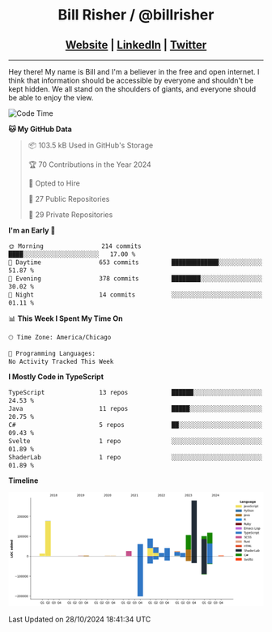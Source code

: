 
<h1 align="center">
    Bill Risher / @billrisher <br />
</h1>
<h2 align="center">
    <a href="https://billrisher.com">Website</a> | <a href="https://linkedin.com/in/william-risher">LinkedIn</a> | <a href="https://twitter.com/billrisher_">Twitter</a> 
 </h2>

---

Hey there! My name is Bill and I'm a believer in the free and open internet. 
I think that information should be accessible by everyone and shouldn't be kept hidden. 
We all stand on the shoulders of giants, and everyone should be able to enjoy the view.

<!--START_SECTION:waka-->
![Code Time](http://img.shields.io/badge/Code%20Time-232%20hrs%2046%20mins-blue)

**🐱 My GitHub Data** 

> 📦 103.5 kB Used in GitHub's Storage 
 > 
> 🏆 70 Contributions in the Year 2024
 > 
> 💼 Opted to Hire
 > 
> 📜 27 Public Repositories 
 > 
> 🔑 29 Private Repositories 
 > 
**I'm an Early 🐤** 

```text
🌞 Morning                214 commits         ████░░░░░░░░░░░░░░░░░░░░░   17.00 % 
🌆 Daytime                653 commits         █████████████░░░░░░░░░░░░   51.87 % 
🌃 Evening                378 commits         ████████░░░░░░░░░░░░░░░░░   30.02 % 
🌙 Night                  14 commits          ░░░░░░░░░░░░░░░░░░░░░░░░░   01.11 % 
```


📊 **This Week I Spent My Time On** 

```text
🕑︎ Time Zone: America/Chicago

💬 Programming Languages: 
No Activity Tracked This Week
```

**I Mostly Code in TypeScript** 

```text
TypeScript               13 repos            ██████░░░░░░░░░░░░░░░░░░░   24.53 % 
Java                     11 repos            █████░░░░░░░░░░░░░░░░░░░░   20.75 % 
C#                       5 repos             ██░░░░░░░░░░░░░░░░░░░░░░░   09.43 % 
Svelte                   1 repo              ░░░░░░░░░░░░░░░░░░░░░░░░░   01.89 % 
ShaderLab                1 repo              ░░░░░░░░░░░░░░░░░░░░░░░░░   01.89 % 
```



**Timeline**

![Lines of Code chart](https://raw.githubusercontent.com/billrisher/billrisher/main/assets/bar_graph.png)


 Last Updated on 28/10/2024 18:41:34 UTC
<!--END_SECTION:waka-->
